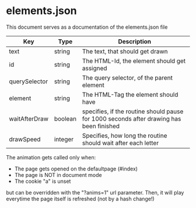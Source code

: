 # elements.json

This document serves as a documentation of the elements.json file

|Key|Type|Description|
|---|---|---|
|text|string|The text, that should get drawn|
|id|string|The HTML-Id, the element should get assigned|
|querySelector|string|The query selector, of the parent element|
|element|string|The HTML-Tag the element should have|
|waitAfterDraw|boolean|specifies, if the routine should pause for 1000 seconds after drawing has been finished|
|drawSpeed|integer|Specifies, how long the routine should wait after each letter|

The animation gets called only when:
- The page gets opened on the defaultpage (#index)
- The page is NOT in document mode
- The cookie "a" is unset

but can be overridden with the "?anims=1" url parameter. Then, it will play everytime the page itself is refreshed (not by a hash change!)